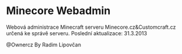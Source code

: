 Minecore Webadmin
======
Webová administrace Minecraft serveru Minecore.cz&Customcraft.cz určená ke správě serveru.
Poslední aktualizace: 31.3.2013

@Ownercz
By Radim Lipovčan
